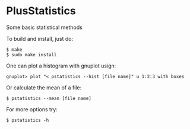 PlusStatistics
==============

Some basic statistical methods

To build and install, just do:

    $ make
    $ sudo make install

One can plot a histogram with gnuplot usign:

    gnuplot> plot "< pstatistics --hist [file name]" u 1:2:3 with boxes

Or calculate the mean of a file:

    $ pstatistics --mean [file name]

For more options try:

    $ pstatistics -h

